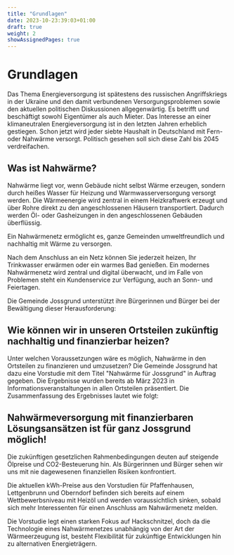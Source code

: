 ```yaml
---
title: "Grundlagen"
date: 2023-10-23:39:03+01:00
draft: true
weight: 2
showAssignedPages: true
---
```



# Grundlagen

Das Thema Energieversorgung ist spätestens des russischen Angriffskriegs in der Ukraine und den damit verbundenen Versorgungsproblemen sowie den aktuellen politischen Diskussionen allgegenwärtig. Es betrifft und beschäftigt sowohl Eigentümer als auch Mieter. Das Interesse an einer klimaneutralen Energieversorgung ist in den letzten Jahren erheblich gestiegen. Schon jetzt wird jeder siebte Haushalt in Deutschland mit Fern- oder Nahwärme versorgt. Politisch gesehen soll sich diese Zahl bis 2045 verdreifachen.

## Was ist Nahwärme?
Nahwärme liegt vor, wenn Gebäude nicht selbst Wärme erzeugen, sondern durch heißes Wasser für Heizung und Warmwasserversorgung versorgt werden. Die Wärmeenergie wird zentral in einem Heizkraftwerk erzeugt und über Rohre direkt zu den angeschlossenen Häusern transportiert. Dadurch werden Öl- oder Gasheizungen in den angeschlossenen Gebäuden überflüssig.

Ein Nahwärmenetz ermöglicht es, ganze Gemeinden umweltfreundlich und nachhaltig mit Wärme zu versorgen.

Nach dem Anschluss an ein Netz können Sie jederzeit heizen, Ihr Trinkwasser erwärmen oder ein warmes Bad genießen. Ein modernes Nahwärmenetz wird zentral und digital überwacht, und im Falle von Problemen steht ein Kundenservice zur Verfügung, auch an Sonn- und Feiertagen.

Die Gemeinde Jossgrund unterstützt ihre Bürgerinnen und Bürger bei der Bewältigung dieser Herausforderung:

## Wie können wir in unseren Ortsteilen zukünftig nachhaltig und finanzierbar heizen?

Unter welchen Voraussetzungen wäre es möglich, Nahwärme in den Ortsteilen zu finanzieren und umzusetzen? Die Gemeinde Jossgrund hat dazu eine Vorstudie mit dem Titel "Nahwärme für Jossgrund" in Auftrag gegeben. Die Ergebnisse wurden bereits ab März 2023 in Informationsveranstaltungen in allen Ortsteilen präsentiert. Die Zusammenfassung des Ergebnisses lautet wie folgt:

## Nahwärmeversorgung mit finanzierbaren Lösungsansätzen ist für ganz Jossgrund möglich!

Die zukünftigen gesetzlichen Rahmenbedingungen deuten auf steigende Ölpreise und CO2-Besteuerung hin. Als Bürgerinnen und Bürger sehen wir uns mit nie dagewesenen finanziellen Risiken konfrontiert.

Die aktuellen kWh-Preise aus den Vorstudien für Pfaffenhausen, Lettgenbrunn und Oberndorf befinden sich bereits auf einem Wettbewerbsniveau mit Heizöl und werden voraussichtlich sinken, sobald sich mehr Interessenten für einen Anschluss am Nahwärmenetz melden.

Die Vorstudie legt einen starken Fokus auf Hackschnitzel, doch da die Technologie eines Nahwärmenetzes unabhängig von der Art der Wärmeerzeugung ist, besteht Flexibilität für zukünftige Entwicklungen hin zu alternativen Energieträgern.

